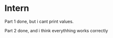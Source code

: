 # Intern
Part 1 done, but i cant print values.

Part 2 done, and i think everythhing works correctly
